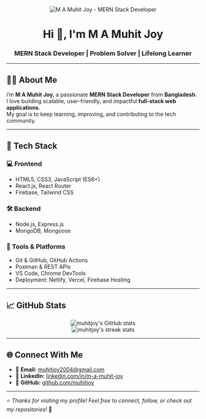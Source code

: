 <p align="center">
  <img src="https://i.ibb.co/fFzYFmy/developer-banner.png" alt="M A Muhit Joy - MERN Stack Developer" />
</p>

<h1 align="center">Hi 👋, I'm M A Muhit Joy</h1>
<h3 align="center">MERN Stack Developer | Problem Solver | Lifelong Learner</h3>

---

## 👨‍💻 About Me  
I’m **M A Muhit Joy**, a passionate **MERN Stack Developer** from **Bangladesh**.  
I love building scalable, user-friendly, and impactful **full-stack web applications**.  
My goal is to keep learning, improving, and contributing to the tech community.  

---

## 🚀 Tech Stack  

### 💻 Frontend  
- HTML5, CSS3, JavaScript (ES6+)  
- React.js, React Router  
- Firebase, Tailwind CSS  

### 🛠 Backend  
- Node.js, Express.js  
- MongoDB, Mongoose  

### 🔧 Tools & Platforms  
- Git & GitHub, GitHub Actions  
- Postman & REST APIs  
- VS Code, Chrome DevTools  
- Deployment: Netlify, Vercel, Firebase Hosting  

---

## 📈 GitHub Stats  

<p align="center">
  <img src="https://github-readme-stats.vercel.app/api?username=muhitjoy&show_icons=true&theme=radical" alt="muhitjoy's GitHub stats" />
  <br/>
  <img src="https://github-readme-streak-stats.herokuapp.com/?user=muhitjoy&theme=radical" alt="muhitjoy's streak stats" />
</p>

---

## 🌐 Connect With Me  

- 📧 **Email:** [muhitjoy2004@gmail.com](mailto:muhitjoy2004@gmail.com)  
- 💼 **LinkedIn:** [linkedin.com/in/m-a-muhit-joy](https://www.linkedin.com/in/m-a-muhit-joy)  
- 📂 **GitHub:** [github.com/muhitjoy](https://github.com/muhitjoy)  

---

⭐️ *Thanks for visiting my profile! Feel free to connect, follow, or check out my repositories!* 🚀
